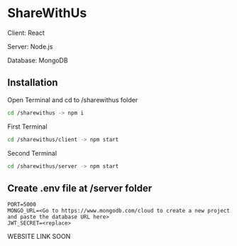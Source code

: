 # ShareWithUs
Client:
React

Server:
Node.js

Database:
MongoDB

## Installation
Open Terminal and cd to /sharewithus folder
```bash
cd /sharewithus -> npm i
```
First Terminal
```bash
cd /sharewithus/client -> npm start
```
Second Terminal
```bash
cd /sharewithus/server -> npm start
```
## Create .env file at /server folder 
```env
PORT=5000
MONGO_URL=<Go to https://www.mongodb.com/cloud to create a new project and paste the database URL here>
JWT_SECRET=<replace>
 ```
 
WEBSITE LINK SOON

